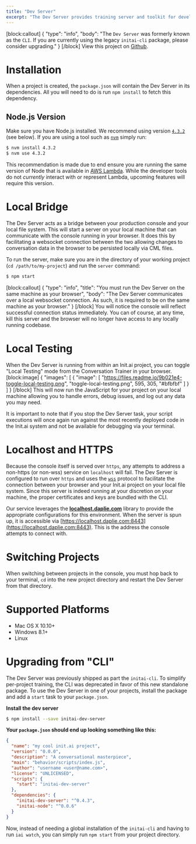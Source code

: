 ```yaml
---
title: "Dev Server"
excerpt: "The Dev Server provides training server and toolkit for developing Projects on the Init.ai platform."
---
```

> 
[block:callout]
{
  "type": "info",
  "body": "The `Dev Server` was formerly known as the `CLI`. If you are currently using the legacy `initai-cli` package, please consider upgrading."
}
[/block]
View this project on [Github](https://github.com/init-ai/initai-dev-server).

# Installation

When a project is created, the `package.json` will contain the Dev Server in its dependencies. All you will need to do is run `npm install` to fetch this dependency.

## Node.js Version

Make sure you have Node.js installed. We recommend using version [`4.3.2`](https://nodejs.org/en/download/releases/) (see below). If you are using a tool such as [`nvm`](https://github.com/creationix/nvm) simply run:

```bash
$ nvm install 4.3.2
$ nvm use 4.3.2
```

This recommendation is made due to end ensure you are running the same version of Node that is available in [AWS Lambda](http://docs.aws.amazon.com/lambda/latest/dg/current-supported-versions.html). While the developer tools do not _currently_ interact with or represent Lambda, upcoming features will require this version.

# Local Bridge

The Dev Server acts as a bridge between your production console and your local file system. This will start a server on your local machine that can communicate with the console running in your browser. It does this by facilitating a websocket connection between the two allowing changes to conversation data in the browser to be persisted locally via CML files.

To run the server, make sure you are in the directory of your working project (`cd /path/to/my-project`) and run the `server` command:

```bash
$ npm start
```
[block:callout]
{
  "type": "info",
  "title": "You must run the Dev Server on the same machine as your browser",
  "body": "The Dev Server communicates over a local websocket connection. As such, it is required to be on the same machine as your browser."
}
[/block]
You will notice the console will reflect successful connection status immediately. You can of course, at any time, kill this server and the browser will no longer have access to any locally running codebase.

# Local Testing

When the Dev Server is running from within an Init.ai project, you can toggle "Local Testing" mode from the Conversation Trainer in your browser.
[block:image]
{
  "images": [
    {
      "image": [
        "https://files.readme.io/9b021e4-toggle-local-testing.png",
        "toggle-local-testing.png",
        595,
        305,
        "#bfbfbf"
      ]
    }
  ]
}
[/block]
This will now run the JavaScript for your project on your local machine allowing you to handle errors, debug issues, and log out any data you may need.

It is important to note that if you stop the Dev Server task, your script executions will once again run against the most recently deployed code in the Init.ai system and not be available for debugging via your terminal.

# Localhost and HTTPS

Because the console itself is served over `https`, any attempts to address a non-https (or non-wss) service on `localhost` will fail. The Dev Server is configured to run over `https` and uses the [`wss`](https://devcenter.heroku.com/articles/websocket-security#wss) protocol to facilitate the connection between your browser and your Init.ai project on your local file system. Since this server is indeed running at your discretion on your machine, the proper certificates and keys are bundled with the CLI.

Our service leverages the [**localhost.daplie.com**](https://github.com/Daplie/localhost.daplie.com-certificates) library to provide the appropriate configurations for this environment. When the server is spun up, it is accessible via [https://localhost.daplie.com:8443](https://localhost.daplie.com:8443). This is the address the console attempts to connect with.

# Switching Projects

When switching between projects in the console, you must hop back to your terminal, `cd` into the new project directory and restart the Dev Server from that directory.

# Supported Platforms

* Mac OS X 10.10+
* Windows 8.1+
* Linux

# Upgrading from "CLI"

The Dev Server was previously shipped as part the `initai-cli`. To simplify per-project training, the CLI was deprecated in favor of this new standalone package. To use the Dev Server in one of your projects, install the package and add a `start` task to your `package.json`.

**Install the dev server**

```bash
$ npm install --save initai-dev-server
```

**Your `package.json` should end up looking something like this:**

```json
{
  "name": "my cool init.ai project",
  "version": "0.0.0",
  "description": "A conversational masterpiece",
  "main": "behavior/scripts/index.js",
  "author": "username <user@name.com>",
  "license": "UNLICENSED",
  "scripts": {
    "start": "initai-dev-server"
  },
  "dependencies": {
    "initai-dev-server": "^0.4.3",
    "initai-node": "^0.0.6"
  }
}
```

Now, instead of needing a global installation of the `initai-cli` and having to run `iai watch`, you can simply run `npm start` from your project directory.